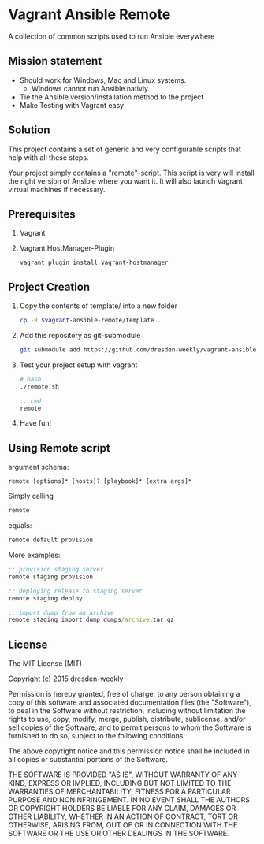 # Vagrant Ansible Remote

A collection of common scripts used to run Ansible everywhere

## Mission statement

* Should work for Windows, Mac and Linux systems.
  * Windows cannot run Ansible nativly.
* Tie the Ansible version/installation method to the project
* Make Testing with Vagrant easy

## Solution

This project contains a set of generic and very configurable scripts that help with all these steps.

Your project simply contains a "remote"-script. This script is very will install the right version of Ansible where you want it. It will also launch Vagrant virtual machines if necessary.

## Prerequisites

1. Vagrant
1. Vagrant HostManager-Plugin

    ```
    vagrant plugin install vagrant-hostmanager
    ```


## Project Creation

1. Copy the contents of template/ into a new folder
    ```bash
    cp -R $vagrant-ansible-remote/template .
    ```

1. Add this repository as git-submodule
    ```bash
    git submodule add https://github.com/dresden-weekly/vagrant-ansible-remote
    ```

1. Test your project setup with vagrant
    ```bash
    # bash
    ./remote.sh
    ```
    ```cmd
    :: cmd
    remote
    ```

1. Have fun!

## Using Remote script

argument schema:
```
remote [options]* [hosts]? [playbook]* [extra args]*
```

Simply calling
```cmd
remote
```
equals:
```cmd
remote default provision
```

More examples:
```cmd
:: provision staging server
remote staging provision

:: deploying release to staging server
remote staging deploy

:: import dump from an archive
remote staging import_dump dumps/archive.tar.gz
```

## License

The MIT License (MIT)

Copyright (c) 2015 dresden-weekly

Permission is hereby granted, free of charge, to any person obtaining a copy
of this software and associated documentation files (the "Software"), to deal
in the Software without restriction, including without limitation the rights
to use, copy, modify, merge, publish, distribute, sublicense, and/or sell
copies of the Software, and to permit persons to whom the Software is
furnished to do so, subject to the following conditions:

The above copyright notice and this permission notice shall be included in all
copies or substantial portions of the Software.

THE SOFTWARE IS PROVIDED "AS IS", WITHOUT WARRANTY OF ANY KIND, EXPRESS OR
IMPLIED, INCLUDING BUT NOT LIMITED TO THE WARRANTIES OF MERCHANTABILITY,
FITNESS FOR A PARTICULAR PURPOSE AND NONINFRINGEMENT. IN NO EVENT SHALL THE
AUTHORS OR COPYRIGHT HOLDERS BE LIABLE FOR ANY CLAIM, DAMAGES OR OTHER
LIABILITY, WHETHER IN AN ACTION OF CONTRACT, TORT OR OTHERWISE, ARISING FROM,
OUT OF OR IN CONNECTION WITH THE SOFTWARE OR THE USE OR OTHER DEALINGS IN THE
SOFTWARE.
